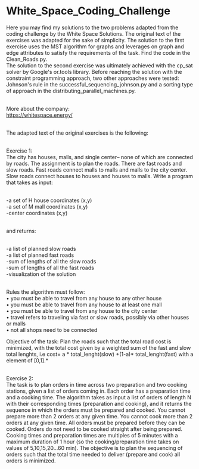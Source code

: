 # White_Space_Coding_Challenge
Here you may find my solutions to the two problems adapted from the coding challenge  by the White Space Solutions. The original text of the exercises was adapted  for the sake of simplicity. The solution to the first exercise uses the MST algorithm for graphs and leverages on graph and edge attributes to satisfy the requirements of the task. Find the code in the Clean_Roads.py. <br/>
The solution to the second exercise was ultimately achieved with the cp_sat solver by Google's or.tools library. Before reaching the solution with the constraint programming approach, two other approaches were tested: Johnson's rule in the successful_sequencing_johnson.py and a sorting type of approach in the  distributing_parallel_machines.py.<br/><br/>

More about the company: <br/>
https://whitespace.energy/<br/><br/>

The adapted text of the original exercises is the following:<br/><br/>

Exercise 1:<br/>
The city has houses, malls, and single center– none of which are connected by roads. The assignment is to plan the roads. There are fast roads and slow roads. Fast roads connect malls to malls and malls to the city center. Slow roads connect houses to houses and houses to malls. 
Write a program that takes as input:<br/><br/>

-a set of H house coordinates (x,y)<br/>
-a set of M mall coordinates (x,y)<br/>
-center coordinates (x,y)<br/><br/>

and returns:<br/><br/>

-a list of planned slow roads<br/>
-a list of planned fast roads<br/>
-sum of lengths of all the slow roads<br/>
-sum of lengths of all the fast roads<br/>
-visualization of the solution<br/><br/>

Rules the algorithm must follow: <br/>
• you must be able to travel from any house to any other house<br/>
• you must be able to travel from any house to at least one mall<br/>
• you must be able to travel from any house to the city center<br/>
• travel refers to traveling via fast or slow roads, possibly via other houses or malls <br/>
• not all shops need to be connected <br/>

Objective of the task: Plan the roads such that the total road cost is minimized, with the total cost given by a weighted sum of the fast and slow total lenghts, i.e cost= a * total_lenght(slow) +(1-a)* total_lenght(fast) with a element of [0,1].*<br/><br/>

Exercise 2:<br/>
The task is to plan orders in time across two preparation and two cooking stations, given a list of orders coming in. Each order has a preparation time and a cooking time. The algorithm takes as input a list of orders of length N with their corresponding times (preparation and cooking), and it returns the sequence in which the orders must be prepared and cooked. You cannot prepare more than 2 orders at any given time. You cannot cook more than 2 orders at any given time. All orders must be prepared before they can be cooked. Orders do not need to be cooked straight after being prepared. Cooking times and preparation times are multiples of 5 minutes with a maximum duration of 1 hour (so the cooking/preparation time takes on values of 5,10,15,20...60 min). The objective is to plan the sequencing of orders such that the total time needed to deliver (prepare and cook) all orders is minimized.
